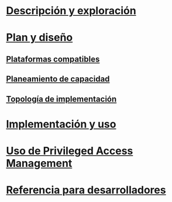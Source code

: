 # [Descripción y exploración](/microsoft-identity-manager/understand-explore/microsoft-identity-manager-2016)
# [Plan y diseño](/microsoft-identity-manager/plan-design/microsoft-identity-manager-2016-supported-platforms)
## [Plataformas compatibles](microsoft-identity-manager-2016-supported-platforms.md)
## [Planeamiento de capacidad](capacity-planning-guide.md)
## [Topología de implementación](topology-considerations.md)
# [Implementación y uso](/microsoft-identity-manager/deploy-use/microsoft-identity-manager-deploy)
# [Uso de Privileged Access Management](/microsoft-identity-manager/pam/privileged-identity-management-for-active-directory-domain-services)
# [Referencia para desarrolladores](/microsoft-identity-manager/reference/microsoft-identity-manager-2016-developer-reference)


<!--HONumber=Jun16_HO3-->


